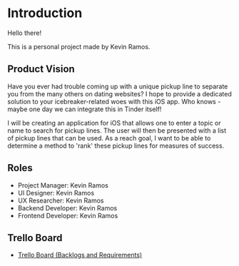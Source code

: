 # Introduction
Hello there!

This is a personal project made by Kevin Ramos.

## Product Vision
Have you ever had trouble coming up with a unique pickup line to separate you from the many others on dating websites? 
I hope to provide a dedicated solution to your icebreaker-related woes with this iOS app. Who knows - maybe one day we can integrate this in Tinder itself!

I will be creating an application for iOS that allows one to enter a topic or name to search for pickup lines. The user will then be presented with a list of pickup lines that can be used. As a reach goal, I want to be able to determine a method to 'rank' these pickup lines for measures of success. 

## Roles
- Project Manager: Kevin Ramos
- UI Designer: Kevin Ramos
- UX Researcher: Kevin Ramos
- Backend Developer: Kevin Ramos
- Frontend Developer: Kevin Ramos

## Trello Board
- [Trello Board (Backlogs and Requirements)](https://trello.com/b/PJ3LMcaw/tinder-pickup-line-generation)
